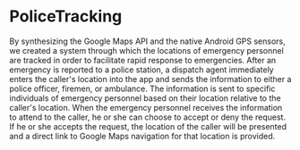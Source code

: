 # PoliceTracking

By synthesizing the Google Maps API and the native Android GPS sensors, we created a system through which the locations of emergency personnel are tracked in order to facilitate rapid response to emergencies. After an emergency is reported to a police station, a dispatch agent immediately enters the caller's location into the app and sends the information to either a police officer, firemen, or ambulance. The information is sent to specific individuals of emergency personnel based on their location relative to the caller's location. When the emergency personnel receives the information to attend to the caller, he or she can choose to accept or deny the request. If he or she accepts the request, the location of the caller will be presented and a direct link to Google Maps navigation for that location is provided.

